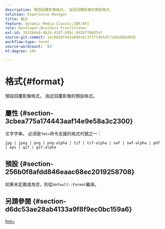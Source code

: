```yaml
---
description: 預設回覆影像格式。 指定回覆影像的預設格式。
solution: Experience Manager
title: 格式
feature: Dynamic Media Classic,SDK/API
role: Developer,Business Practitioner
exl-id: 393264e0-4b2d-42d7-b95c-8d20770687e7
source-git-commit: 1ec8b59f442eb96c6c3f5f1405d57a38a86bd056
workflow-type: tm+mt
source-wordcount: '55'
ht-degree: 10%

---
```


# 格式{#format}

預設回覆影像格式。 指定回覆影像的預設格式。

## 屬性 {#section-3cbea775a174443aaf14e9e58a3c2300}

文字字串。 必須是`fmt=`命令支援的格式代號之一：

`jpg | jpeg | png | png-alpha | tif | tif-alpha | swf | swf-alpha | pdf | eps | gif | gif-alpha`

## 預設 {#section-256b0f8afdd846eaac68ec2019258708}

如果未定義或為空，則從`default::Format`繼承。

## 另請參閱 {#section-d6dc53ae28ab4133a9f8f9ec0bc159a6}

[fmt=](../../../../../ir-api/http-protocol/image-rendering-api-ref/c-ir-http-protocol-ref/c-ir-http-protocol-command-reference/r-ir-fmt.md#reference-4c743f67d56b47c5b774fcc900ff758c)
